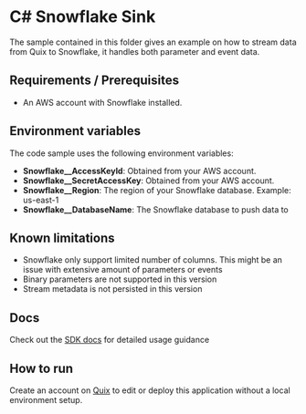 # C# Snowflake Sink

The sample contained in this folder gives an example on how to stream data from Quix to Snowflake, it handles both parameter and event data.

## Requirements / Prerequisites
 - An AWS account with Snowflake installed.

## Environment variables

The code sample uses the following environment variables:

- **Snowflake__AccessKeyId**: Obtained from your AWS account.
- **Snowflake__SecretAccessKey**: Obtained from your AWS account.
- **Snowflake__Region**: The region of your Snowflake database. Example: us-east-1
- **Snowflake__DatabaseName**: The Snowflake database to push data to

## Known limitations 
- Snowflake only support limited number of columns. This might be an issue with extensive amount of parameters or events
- Binary parameters are not supported in this version
- Stream metadata is not persisted in this version

## Docs
Check out the [SDK docs](https://quix.ai/docs/sdk/introduction.html) for detailed usage guidance

## How to run
Create an account on [Quix](https://portal.platform.quix.ai/self-sign-up?xlink=github) to edit or deploy this application without a local environment setup.

